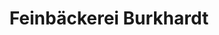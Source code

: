 ---
title: "Feinbäckerei Burkhardt"
url: /steinigtwolmsdorf/feinbaeckerei-burkhardt/
shop: Bäckerei
---